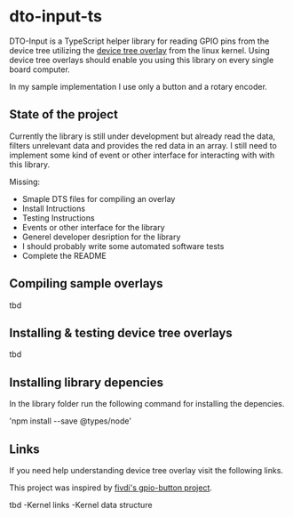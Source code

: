 # dto-input-ts

DTO-Input is a TypeScript helper library for reading GPIO pins from the device tree utilizing the [device tree overlay](https://www.raspberrypi.org/documentation/configuration/device-tree.md) from the linux kernel. Using device tree overlays should enable you using this library on every single board computer. 

In my sample implementation I use only a button and a rotary encoder.

## State of the project
Currently the library is still under development but already read the data, filters unrelevant data and provides the red data in an array. I still need to implement some kind of event or other interface for interacting with with this library.

Missing:
- Smaple DTS files for compiling an overlay
- Install Intructions
- Testing Instructions
- Events or other interface for the library
- Generel developer desription for the library
- I should probably write some automated software tests
- Complete the README

## Compiling sample overlays

tbd

## Installing & testing device tree overlays
tbd

## Installing library depencies

In the library folder run the following command for installing the depencies.

'npm install --save @types/node'

## Links
If you need help understanding device tree overlay visit the following links.

This project was inspired by [fivdi's gpio-button project](https://github.com/fivdi/gpio-button).

tbd
-Kernel links
-Kernel data structure
